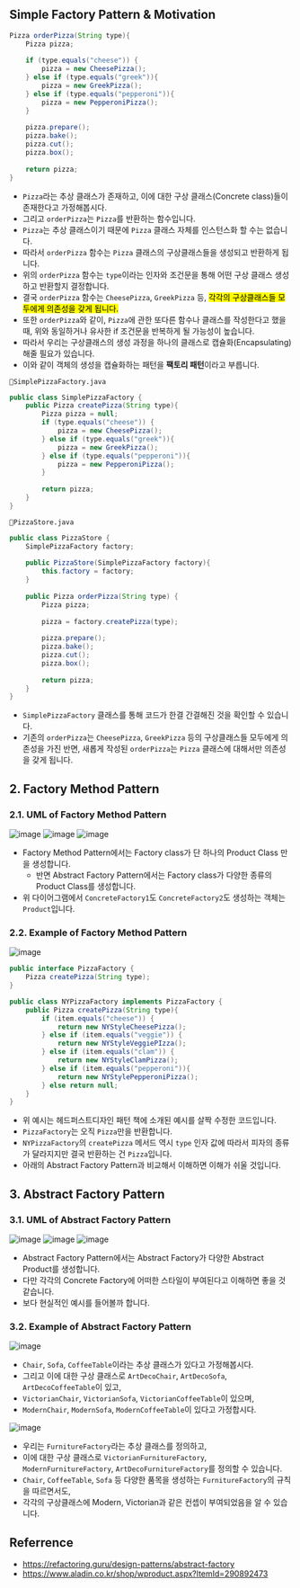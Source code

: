 







## Simple Factory Pattern & Motivation

```java
Pizza orderPizza(String type){
    Pizza pizza;
    
    if (type.equals("cheese")) {
        pizza = new CheesePizza();
    } else if (type.equals("greek")){
        pizza = new GreekPizza();
    } else if (type.equals("pepperoni")){
        pizza = new PepperoniPizza();
    }
    
    pizza.prepare();
    pizza.bake();
    pizza.cut();
    pizza.box();
    
    return pizza;
}
```

- `Pizza`라는 추상 클래스가 존재하고, 이에 대한 구상 클래스(Concrete class)들이 존재한다고 가정해봅시다.
- 그리고 `orderPizza`는 `Pizza`를 반환하는 함수입니다.
- `Pizza`는 추상 클래스이기 때문에 `Pizza` 클래스 자체를 인스턴스화 할 수는 없습니다. 
- 따라서 `orderPizza` 함수는  `Pizza` 클래스의 구상클래스들을 생성되고 반환하게 됩니다.
- 위의 `orderPizza` 함수는 `type`이라는 인자와 조건문을 통해 어떤 구상 클래스 생성하고 반환할지 결정합니다.
- 결국 `orderPizza` 함수는 `CheesePizza`, `GreekPizza` 등, <mark>각각의 구상클래스들 모두에게 의존성을 갖게 됩니다.</mark>  
- 또한 `orderPizza`와 같이, `Pizza`에 관한 또다른 함수나 클래스를 작성한다고 했을 때, 위와 동일하거나 유사한 if 조건문을 반복하게 될 가능성이 높습니다.
- 따라서 우리는 구상클래스의 생성 과정을 하나의 클래스로 캡슐화(Encapsulating)해줄 필요가 있습니다.
- 이와 같이 객체의 생성을 캡슐화하는 패턴을 **팩토리 패턴**이라고 부릅니다.





`📄SimplePizzaFactory.java`

```java
public class SimplePizzaFactory {
    public Pizza createPizza(String type){
        Pizza pizza = null;
        if (type.equals("cheese")) {
            pizza = new CheesePizza();
        } else if (type.equals("greek")){
            pizza = new GreekPizza();
        } else if (type.equals("pepperoni")){
            pizza = new PepperoniPizza();
        }
        
        return pizza;
    }
}
```

`📄PizzaStore.java`

```java
public class PizzaStore {
    SimplePizzaFactory factory;
    
    public PizzaStore(SimplePizzaFactory factory){
        this.factory = factory;
    }
    
    public Pizza orderPizza(String type) {
        Pizza pizza;
        
        pizza = factory.createPizza(type);
        
        pizza.prepare();
        pizza.bake();
        pizza.cut();
        pizza.box();
        
        return pizza;
    }
}
```

- `SimplePizzaFactory` 클래스를 통해 코드가 한결 간결해진 것을 확인할 수 있습니다.
- 기존의 `orderPizza`는 `CheesePizza`, `GreekPizza` 등의 구상클래스들 모두에게 의존성을 가진 반면, 새롭게 작성된 `orderPizza`는 `Pizza` 클래스에 대해서만 의존성을 갖게 됩니다.





## 2. Factory Method Pattern
### 2.1. UML of Factory Method Pattern
![image](https://user-images.githubusercontent.com/75282888/169642060-fb1bfa3c-cb61-4b33-8602-fc89ad875bc0.png)
![image](https://user-images.githubusercontent.com/75282888/169642066-2f6b28c2-0d51-45df-bee2-6f42b2bfba92.png)
![image](https://user-images.githubusercontent.com/75282888/169642070-70caed42-feed-4a98-96c4-1b6bf0f2f76d.png)
- Factory Method Pattern에서는 Factory class가 단 하나의 Product Class 만을 생성합니다. 
  - 반면 Abstract Factory Pattern에서는 Factory class가 다양한 종류의 Product Class를 생성합니다.
- 위 다이어그램에서 `ConcreteFactory1`도 `ConcreteFactory2`도 생성하는 객체는 `Product`입니다.

### 2.2. Example of Factory Method Pattern
![image](https://user-images.githubusercontent.com/75282888/169656201-2e2188b6-8a61-4b1f-bebe-e105cecb707c.png)

```java
public interface PizzaFactory {
    Pizza createPizza(String type);
}
```

```java
public class NYPizzaFactory implements PizzaFactory {
    public Pizza createPizza(String type){
        if (item.equals("cheese")) {
            return new NYStyleCheesePizza();
        } else if (item.equals("veggie")) {
            return new NYStyleVeggiePIzza();
        } else if (item.equals("clam")) {
            return new NYStyleClamPizza();
        } else if (item.equals("pepperoni")){
            return new NYStylePepperoniPizza();
        } else return null;
    }
}

```
- 위 예시는 헤드퍼스트디자인 패턴 책에 소개된 예시를 살짝 수정한 코드입니다.
- `PizzaFactory`는 오직 `Pizza`만을 반환합니다. 
- `NYPizzaFactory`의 `createPizza` 메서드 역시 `type` 인자 값에 따라서 피자의 종류가 달라지지만 결국 반환하는 건 `Pizza`입니다.
- 아래의 Abstract Factory Pattern과 비교해서 이해하면 이해가 쉬울 것입니다.


## 3. Abstract Factory Pattern
### 3.1. UML of Abstract Factory Pattern
![image](https://user-images.githubusercontent.com/75282888/169642151-720400f2-318d-4a4d-a747-f7408034fb89.png)
![image](https://user-images.githubusercontent.com/75282888/169642152-9f17a097-fe94-4ae3-bc91-9f2286c1b930.png)
![image](https://user-images.githubusercontent.com/75282888/169642154-b664b235-ea78-478c-b7e9-0c72f30d5bd0.png)
- Abstract Factory Pattern에서는 Abstract Factory가 다양한 Abstract Product를 생성합니다. 
- 다만 각각의 Concrete Factory에 어떠한 스타일이 부여된다고 이해하면 좋을 것 같습니다.
- 보다 현실적인 예시를 들어볼까 합니다.

### 3.2. Example of Abstract Factory Pattern

![image](https://user-images.githubusercontent.com/75282888/169642225-3dfeb7f2-930c-41b9-a8c5-35a9e1022b15.png)
- `Chair`, `Sofa`, `CoffeeTable`이라는 추상 클래스가 있다고 가정해봅시다.
- 그리고 이에 대한 구상 클래스로  `ArtDecoChair`, `ArtDecoSofa`, `ArtDecoCoffeeTable`이 있고,
- `VictorianChair`, `VictorianSofa`, `VictorianCoffeeTable`이 있으며,
- `ModernChair`, `ModernSofa`, `ModernCoffeeTable`이 있다고 가정합시다.

![image](https://user-images.githubusercontent.com/75282888/169642351-8c8c6ef8-40c6-40a6-8649-92d2098ca3f0.png)
- 우리는 `FurnitureFactory`라는 추상 클래스를 정의하고, 
- 이에 대한 구상 클래스로 `VictorianFurnitureFactory`, `ModernFurnitureFactory`, `ArtDecoFurnitureFactory`를 정의할 수 있습니다.
- `Chair`, `CoffeeTable`, `Sofa` 등 다양한 품목을 생성하는 `FurnitureFactory`의 규칙을 따르면서도, 
- 각각의 구상클래스에 Modern, Victorian과 같은 컨셉이 부여되었음을 알 수 있습니다.




## Referrence
- https://refactoring.guru/design-patterns/abstract-factory
- https://www.aladin.co.kr/shop/wproduct.aspx?ItemId=290892473
